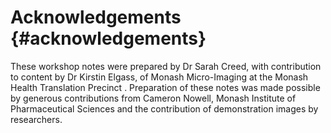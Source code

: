 # Acknowledgements {#acknowledgements}

These workshop notes were prepared by Dr Sarah Creed, with contribution to content by Dr Kirstin Elgass, of Monash Micro-Imaging at the Monash Health Translation Precinct . Preparation of these notes was made possible by generous contributions from Cameron Nowell, Monash Institute of Pharmaceutical Sciences and the contribution of demonstration images by researchers.

